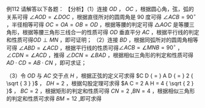 例112 请解答以下各题： 【分析】（1）连接 $O D$ ， $O C$ ，根据圆心角，弦，弧的关系可得 $\angle A O D = \angle D O C$ ，根据直径所对的圆周角是 90 度可得 $\angle A C B = 9 0 ^ { \circ }$ ，半径相等可得 $O C = O A = O B = O D$ ，根据等腰的判定可得 ${ \triangle A O C }$ 是等腰三角形，根据等腰三角形三线合一的性质可得 $O D$ 垂直平分 $A C$ ，根据平行线的判定和性质可得$O D \perp M N$ ，即可证明；
（2）连接 $B D$ ，根据同弧所对的圆周角相等可得 $\angle A B D = \angle A C D$ ，根据平行线的性质可得$\angle A C B = \angle M N B = 9 0 ^ { \circ }$ ， $\angle C D N = \angle A C D$ ，推得 $\angle D C N = \angle B A D$ ，根据相似三角形的判定和性质可得$A D \cdot C D = A B \cdot C N$ ，即可求证；

（3）令 $O D$ 与 $A C$ 交于点 $H$ ，根据正弦的定义可求得 $C D { = } A D { = } 2 { \sqrt { 3 } }$ ， $D H = 2$ ，根据勾股定理可求得 $A C = 2 A H = 4 { \sqrt { 2 } }$ ， $B C = 2$ ，根据矩形的判定和性质可得 $C N = 2 \mathrm { ~ , } B N = 4$ ，根据相似三角形的判定和性质可求得 $B M = 1 2$ ,即可求得
